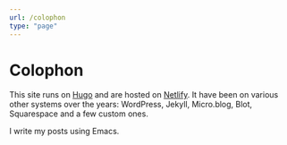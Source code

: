 ```yaml
---
url: /colophon
type: "page"
---
```


# Colophon

This site runs on [Hugo](https://gohugo.io) and are hosted on [Netlify](https://netlify.com). It have been on various other systems over the years: WordPress, Jekyll, Micro.blog, Blot, Squarespace and a few custom ones. 

I write my posts using Emacs.
